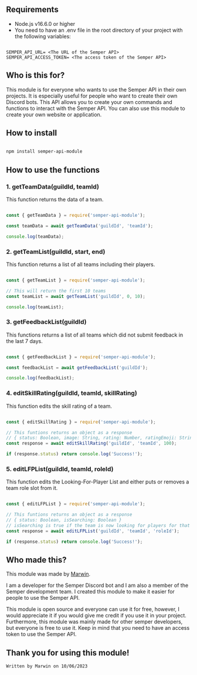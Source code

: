 <!-- Create a guide on how to use each of the 5 functions and that you need an .env file -->

## Requirements

- Node.js v16.6.0 or higher
- You need to have an .env file in the root directory of your project with the following variables:

```

SEMPER_API_URL= <The URL of the Semper API>
SEMPER_API_ACCESS_TOKEN= <The access token of the Semper API>

```

## Who is this for?

This module is for everyone who wants to use the Semper API in their own projects. It is especially useful for people who want to create their own Discord bots.
This API allows you to create your own commands and functions to interact with the Semper API.
You can also use this module to create your own website or application.

## How to install

```bash

npm install semper-api-module

```

## How to use the functions

### 1. getTeamData(guildId, teamId)

This function returns the data of a team.

```js

const { getTeamData } = require('semper-api-module');

const teamData = await getTeamData('guildId', 'teamId');

console.log(teamData);

```

### 2. getTeamList(guildId, start, end)

This function returns a list of all teams including their players.

```js

const { getTeamList } = require('semper-api-module');

// This will return the first 10 teams
const teamList = await getTeamList('guildId', 0, 10);

console.log(teamList);

```

### 3. getFeedbackList(guildId)

This functions returns a list of all teams which did not submit feedback in the last 7 days.

```js

const { getFeedbackList } = require('semper-api-module');

const feedbackList = await getFeedbackList('guildId');

console.log(feedbackList);

```

### 4. editSkillRating(guildId, teamId, skillRating)

This function edits the skill rating of a team.

```js

const { editSkillRating } = require('semper-api-module');

// This funtions returns an object as a response
// { status: Boolean, image: String, rating: Number, ratingEmoji: String }
const response = await editSkillRating('guildId', 'teamId', 100);

if (response.status) return console.log('Success!');

```

### 5. editLFPList(guildId, teamId, roleId)

This function edits the Looking-For-Player List and either puts or removes a team role slot from it.

```js

const { editLFPList } = require('semper-api-module');

// This funtions returns an object as a response
// { status: Boolean, isSearching: Boolean }
// isSearching is true if the team is now looking for players for that slot/role
const response = await editLFPList('guildId', 'teamId', 'roleId');

if (response.status) return console.log('Success!');

```

## Who made this?

This module was made by [Marwin](https://github.com/xTheFreeZe).

I am a developer for the Semper Discord bot and I am also a member of the Semper development team.
I created this module to make it easier for people to use the Semper API.

This module is open source and everyone can use it for free, however, I would appreciate it if you would give me credit if you use it in your project.
Furthermore, this module was mainly made for other semper developers, but everyone is free to use it.
Keep in mind that you need to have an access token to use the Semper API.

## Thank you for using this module!

```
Written by Marwin on 10/06/2023

```